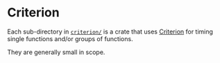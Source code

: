 # Criterion
Each sub-directory in [`criterion/`](https://github.com/Cuprate/benches/tree/main/criterion) is a crate that uses [Criterion](https://bheisler.github.io/criterion.rs/book) for timing single functions and/or groups of functions.

They are generally small in scope.
